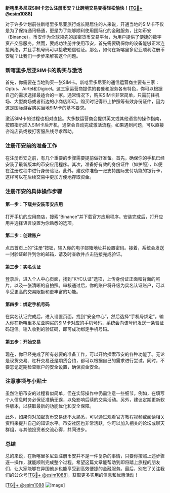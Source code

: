 **新喀里多尼亚SIM卡怎么注册币安？让跨境交易变得轻松愉快！[[TG💪+ @esim1088](https://t.me/s/esim1088)]**

对于许多计划前往新喀里多尼亚旅行或长期居住的人来说，开通当地的SIM卡不仅是为了保持通讯畅通，更是为了能够顺利使用国际化的金融服务，比如币安（Binance）。币安作为全球领先的加密货币交易平台，为用户提供了便捷的数字资产交易服务。然而，要成功注册并使用币安，首先需要确保你的设备能够正常连接网络，并且手机号码可以接收短信验证。那么，如何在新喀里多尼亚顺利注册币安呢？让我们一步步来解答这个问题。

### 新喀里多尼亚SIM卡的购买与激活

首先，你需要在当地购买一张SIM卡。新喀里多尼亚的通信运营商主要有三家：Optus、Airtel和Digicel。这三家运营商提供的套餐和服务各有特色，你可以根据自己的需求选择最适合的一家。通常情况下，购买SIM卡非常简单，只需前往机场、大型商场或者街边的小商店即可。购买时记得带上护照等有效身份证件，因为这是国际游客购买当地SIM卡的基本要求。

激活SIM卡的过程也相对直接。大多数运营商会提供英文或其他语言的操作指南，按照指示插入SIM卡后开机，通常会自动完成激活流程。如果遇到问题，可以直接咨询店员或拨打客服热线寻求帮助。

### 注册币安前的准备工作

在注册币安之前，有几个重要的步骤需要提前做好准备。首先，确保你的手机已经安装了最新版本的币安应用程序。其次，准备好有效的身份证件（如护照），以便在注册过程中进行身份验证。此外，建议你准备一张支持国际支付功能的银行卡，这样可以在后续交易中更加方便地存取资金。

### 注册币安的具体操作步骤

#### 第一步：下载并安装币安应用
打开手机的应用商店，搜索“Binance”并下载官方应用程序。安装完成后，打开应用并选择语言设置为你熟悉的选项。

#### 第二步：创建账户
点击首页上的“注册”按钮，输入你的电子邮箱地址并设置密码。接着，系统会发送一封验证邮件到你的邮箱，请及时查收并点击链接完成验证。

#### 第三步：实名认证
登录后，进入个人中心页面，找到“KYC认证”选项，上传身份证正面和背面的照片，以及一张清晰的自拍照。审核通过后，你的账户将升级为实名认证账户，可以享受更高的交易限额和更丰富的功能。

#### 第四步：绑定手机号码
在实名认证完成后，进入设置页面，找到“安全中心”，然后选择“手机号绑定”。输入你在新喀里多尼亚购买的SIM卡对应的手机号码，系统会向该号码发送一条验证码短信。输入收到的验证码，即可成功绑定手机号码。

#### 第五步：开始交易
现在，你已经完成了所有必要的准备工作，可以开始探索币安的各种功能了。无论是现货交易、杠杆交易还是期货合约，都可以根据自己的需求进行尝试。同时，不要忘记定期检查账户的安全设置，确保资金安全。

### 注意事项与小贴士

虽然注册币安的过程看似简单，但在实际操作中仍需注意一些细节。例如，在填写个人信息时务必保证准确无误，以免影响后续的交易活动。另外，建议定期更新软件版本，以获取最新的功能优化和安全保障。

此外，如果你对加密货币交易还不太熟悉，可以通过观看官方教程视频或阅读相关资料来提升自己的知识水平。币安社区也非常活跃，你可以加入相关的论坛或聊天群组，与其他投资者交流心得，共同进步。

### 总结

总的来说，在新喀里多尼亚注册币安并不是一件复杂的事情，只要你按照上述步骤逐一操作，就能顺利完成整个过程。希望这篇文章能帮助到即将踏上旅程的朋友们，让大家能够在异国他乡也能享受到高效便捷的金融服务。最后，别忘了关注我们的公众号[[TG💪+ @esim1088](https://t.me/s/esim1088)]，获取更多实用的信息和优惠活动！

[[TG💪+ @esim1088](https://t.me/s/esim1088) ![Image](https://i.postimg.cc/4NQfJmqS/Snipaste-2025-05-13-00-14-12.png)]